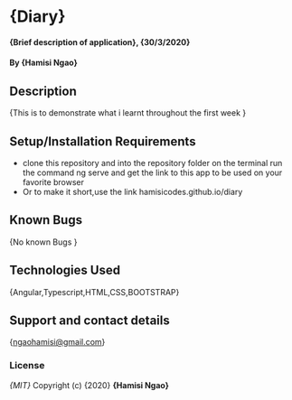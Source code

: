 # {Diary}
#### {Brief description of application}, {30/3/2020}
#### By **{Hamisi Ngao}**
## Description
{This is to demonstrate what i learnt throughout the first week }
## Setup/Installation Requirements
* clone this repository and into the repository folder on the terminal run the command ng serve and get the link to this app to be used on your favorite browser
* Or to make it short,use the link hamisicodes.github.io/diary

## Known Bugs
{No known Bugs }
## Technologies Used
{Angular,Typescript,HTML,CSS,BOOTSTRAP}
## Support and contact details
{ngaohamisi@gmail.com}
### License
*{MIT}*
Copyright (c) {2020} **{Hamisi Ngao}**
